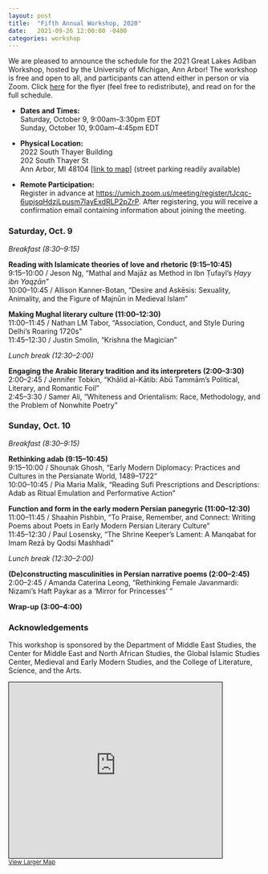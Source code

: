 ```yaml
---
layout: post
title:  "Fifth Annual Workshop, 2020"
date:   2021-09-26 12:00:00 -0400
categories: workshop
---
```



We are pleased to announce the schedule for the 2021 Great Lakes Adiban Workshop, hosted by the University of Michigan, Ann Arbor! The workshop is free and open to all, and participants can attend either in person or via Zoom. Click [here](https://sites.lsa.umich.edu/iranian-studies/wp-content/uploads/sites/537/2021/09/GLAS2021.pdf) for the flyer (feel free to redistribute), and read on for the full schedule.

* **Dates and Times:**\
Saturday, October 9, 9:00am–3:30pm EDT\
Sunday, October 10, 9:00am–4:45pm EDT

* **Physical Location:**\
2022 South Thayer Building\
202 South Thayer St\
Ann Arbor, MI 48104 [[link to map]](https://osm.org/go/ZXAuC8eY~--?m=) (street parking readily available)

* **Remote Participation:**\
Register in advance at <https://umich.zoom.us/meeting/register/tJcqc-6upjsqHdzjLpusm7layExdRLP2pZrP>. After registering, you will receive a confirmation email containing information about joining the meeting.

### Saturday, Oct. 9

*Breakfast (8:30–9:15)*

**Reading with Islamicate theories of love and rhetoric (9:15–10:45)**\
9:15–10:00 / Jeson Ng, “Mathal and Majāz as Method in Ibn Ṭufayl’s *Ḥayy ibn Yaqẓān*”\
10:00–10:45 / Allison Kanner-Botan, “Desire and Askēsis: Sexuality, Animality, and the Figure of Majnūn in Medieval Islam” 

**Making Mughal literary culture (11:00–12:30)**\
11:00–11:45 / Nathan LM Tabor, “Association, Conduct, and Style During Delhi’s Roaring 1720s”\
11:45–12:30 / Justin Smolin, “Krishna the Magician”

*Lunch break (12:30–2:00)*

**Engaging the Arabic literary tradition and its interpreters (2:00–3:30)**
2:00–2:45 / Jennifer Tobkin, “Khālid al-Kātib: Abū Tammām’s Political, Literary, and Romantic Foil”\
2:45–3:30 / Samer Ali, “Whiteness and Orientalism: Race, Methodology, and the Problem of Nonwhite Poetry”

### Sunday, Oct. 10

*Breakfast (8:30–9:15)*

**Rethinking adab (9:15–10:45)**\
9:15–10:00 / Shounak Ghosh, “Early Modern Diplomacy: Practices and Cultures in the Persianate World, 1489–1722”\
10:00–10:45 / Pia Maria Malik, “Reading Sufi Prescriptions and Descriptions: Adab as Ritual Emulation and Performative Action”

**Function and form in the early modern Persian panegyric (11:00–12:30)**
11:00–11:45 / Shaahin Pishbin, “To Praise, Remember, and Connect: Writing Poems about Poets in Early Modern Persian Literary Culture”\
11:45–12:30 / Paul Losensky, “The Shrine Keeper’s Lament: A Manqabat for Imam Rezā by Qodsi Mashhadi”

*Lunch break (12:30–2:00)*

**(De)constructing masculinities in Persian narrative poems (2:00–2:45)**\
2:00–2:45 / Amanda Caterina Leong, “Rethinking Female Javanmardi: Nizami’s Haft Paykar as a ‘Mirror for Princesses’ ”

**Wrap-up (3:00–4:00)**

### Acknowledgements
This workshop is sponsored by the Department of Middle East Studies, the Center for Middle East and North African Studies, the Global Islamic Studies Center, Medieval and Early Modern Studies, and the College of Literature, Science, and the Arts. 

<iframe width="425" height="350" frameborder="0" scrolling="no" marginheight="0" marginwidth="0" src="https://www.openstreetmap.org/export/embed.html?bbox=-83.74217033386232%2C42.27872176507604%2C-83.73774468898775%2C42.281436523724835&amp;layer=mapnik&amp;marker=42.280078047599666%2C-83.73996194924985" style="border: 1px solid black"></iframe><br/><small><a href="https://www.openstreetmap.org/?mlat=42.28008&amp;mlon=-83.73996#map=18/42.28008/-83.73996">View Larger Map</a></small>

